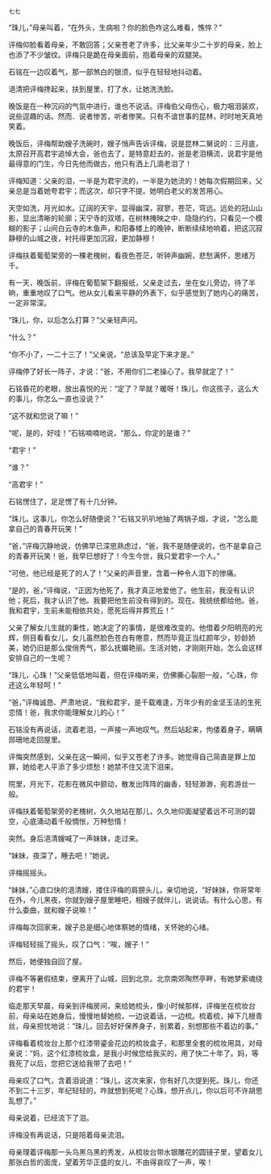     七七 

   “珠儿，”母亲叫着，“在外头，生病啦？你的脸色咋这么难看，憔悴？”

   评梅仰脸看着母亲，不敢回答；父亲苍老了许多，比父亲年少二十岁的母亲，脸上也添了不少皱纹。评梅只是跪在母亲面前，抱着母亲的双腿哭。

   石铭在一边叹着气，那一部煞白的银须，似乎在轻轻地抖动着。

   浥清把评梅搀起来，扶到屋里，打了水，让她洗洗脸。

   晚饭是在一种沉闷的气氛中进行，谁也不说话。评梅伯父母伤心，极力咽泪装欢，说些逗趣的话。然而．说者惨苦，听者惨笑。只有不谙世事的昆林，时时地天真地笑着。

   晚饭后，评梅帮助嫂子洗碗时，嫂子悄声告诉评梅，说是昆林二舅说的：三月底，太原召开高君宇追悼大会，爸也去了，是特意赶去的，爸是老泪横流，说君宇是他最得意的门生，今日先他而做古，他只有洒上几滴老泪了！

   评梅知道：父亲的泪，一半是为君宇流的，一半是为她流的！她每次假期回来，父亲总是当着她夸君宇；而这次，却只字不提。她明白老父的发苦用心。

   天空如洗，月光如水。辽阔的天宇，显得幽深，寂寥，苍茫，穹远。远处的冠山山影，显出清晰的轮廓；天宁寺的双塔，在树林掩映之中．隐隐约约，只看见一个模糊的影子；山间白云寺的木鱼声，和阳春楼上的晚钟，断断续续地响着，把这沉寂静穆的山城之夜，衬托得更加沉寂，更加静穆！

   评梅扶着葡萄架旁的一棵老槐树，看夜色苍茫，听钟声幽婉，悲愁满怀，思绪万千。

   有一天，晚饭前，评梅在葡萄架下翻报纸，父亲走过去，坐在女儿旁边，待了半晌，重重地叹了口气。他从女儿看来平静的外表下，似乎感觉到了她内心的痛苦，一定非常深。

   “珠儿，你，以后怎么打算？”父亲轻声问。

   “什么？”

   “你不小了，—二十三了！”父亲说，“总该及早定下来才是。”

   评梅停了好长一阵子，才说：“爸，不用你们二老操心了。我早就定了！”

   石铭昏花的老眼，放出喜悦的光：“定了？早就？暖呀！珠儿，你这孩子，这么大的事儿，你怎么一直也没说？”

   “这不就和您说了嘛！”

   “呢，是的，好哇！”石铭喃喃地说，“那么，你定的是谁？”

   “君宇！”

   “谁？”

   “高君宇！”

   石铭愣住了，足足愣了有十几分钟。

   “珠儿。这事儿，你怎么好随便说？”石铭又叭叭地抽了两锅子烟，才说，“怎么能拿自己的青春开玩笑！”

   “爸，”评梅沉静地说，仿佛早已深思熟虑过，“爸，我不是随便说的，也不是拿自己的青春开玩笑！爸，我早巳想好了！今生今世，我只爱君宇一个人。”

   “可他，他已经是死了的人了！”父亲的声音里，含着一种令人泪下的惨痛。

   “是的，爸，”评梅说，“正因为他死了，我才真正地爱他了。他生前，我没有认识他；死后，我才认识了他。我要把他生前没有得到的。现在。我统统都给他。爸，我和君宇，生前未能相依共处，愿死后得并葬荒丘！”

   父亲了解女儿生就的秉性，她决定了的事情，是很难改变的。他借着夕阳明亮的光辉，侧目看看女儿，女儿虽然脸色苍白有倦意，然而毕竟正当红颜年少，妙龄娇美，她仍旧是那么俊俏秀气，那么抚媚艳丽。生活对她，才刚刚开始，怎么会这样安排自己的一生呢？

   “珠儿，心珠！”父亲低低地叫着，但在评梅听来，仿佛撕心裂胆一般，“心珠，你还这么年轻呵！”

   “爸，”评梅诚恳、严肃地说，“我和君宇，是千载难逢，万年少有的金坚玉洁的生死恋情！爸，我求你能理解女儿的心！”

   石铭没有再说话，流着老泪，一声接一声地叹气。然后站起来，佝偻着身子，瞒瞒郧珊地走回屋里。

   评悔突然感到，父亲在这一瞬间，似乎又苍老了许多。她觉得自己简直是罪上加罪，她给老人平添了多少烦愁！她禁不住又流下泪来。

   院里，月光下，花影在微风中颤动，散发出阵阵的幽香，轻轻渺渺，宛若游丝一般。

   评梅扶着葡萄架旁的老槐树，久久地站在那儿，久久地仰面凝望着远不可测的碧空，心底涌动着千般惆怅，万种愁情！

   突然。身后浥清嫂喊了一声妹妹，走过来。

   “妹妹，夜深了，睡去吧！”她说。

   评梅摇摇头。

   “妹妹，”心直口快的浥清嫂，搂住评梅的肩膀头儿，亲切地说，“好妹妹，你哥常年在外，今儿黑夜，你就到嫂子屋里睡吧，相嫂子就伴儿，说说话。有什么心思，有什么委曲，就和嫂子说嘛！”

   评梅每次回家来，嫂子总是细心地体察她的情绪，关怀她的心绪。

   评梅轻轻摇了摇头，叹了口气：“唉，嫂子！”

   然后，她便独自回了屋。

   评梅不等暑假结束，便离开了山城，回到北京。北京南郊陶然亭畔，有她梦萦魂绕的君宇！

   临走那天早晨，母亲到评梅房间，来给她梳头，像小时候那样，评梅坐在梳妆台前，母亲站在她身后，慢慢地替她梳，一边说着话，一边梳。梳着梳，掉下几根青丝，母亲担忧地说：“珠儿，回去好好保养身子，别累着，别想那些不着边的事。”

   评梅看着梳妆台上那个红漆带鎏金花边的梳妆盒子，和那里全套的梳妆用具，对母亲说：“妈，这个红漆梳妆盒，是我小时候您给我买的，用了快二十年了。妈，等我死了以后，您把它送给我带了去吧！”

   母亲叹了口气，含着泪说道：“珠儿，这次来家，你有好几次提到死。珠儿，你还不到二十三岁，年纪轻轻的，咋就想到死呢？心珠，想开点儿，你以后可不许胡思乱想了。”

   母亲说着，已经流下了泪。

   评梅没有再说话，只是陪着母亲流泪。

   母亲理着评梅那一头乌黑乌黑的秀发，从梳妆台带水银雕花的圆镜子里，望着女儿那张白哲的面庞，望着芳华正盛的女儿，不由得哀叹了一声，唉！

